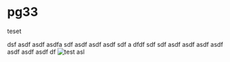pg33
====

teset

dsf asdf asdf asdfa sdf asdf asdf asdf sdf
 a dfdf sdf sdf
 asdf asdf asdf asdf asdf asdf asdf df 
 ![test asl](//img/changeworklife.jpg)
